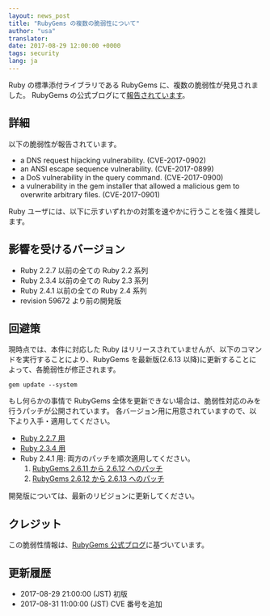 ```yaml
---
layout: news_post
title: "RubyGems の複数の脆弱性について"
author: "usa"
translator:
date: 2017-08-29 12:00:00 +0000
tags: security
lang: ja
---
```


Ruby の標準添付ライブラリである RubyGems に、複数の脆弱性が発見されました。
RubyGems の公式ブログにて[報告されています](http://blog.rubygems.org/2017/08/27/2.6.13-released.html)。

## 詳細

以下の脆弱性が報告されています。

* a DNS request hijacking vulnerability. (CVE-2017-0902)
* an ANSI escape sequence vulnerability. (CVE-2017-0899)
* a DoS vulnerability in the query command. (CVE-2017-0900)
* a vulnerability in the gem installer that allowed a malicious gem to overwrite arbitrary files. (CVE-2017-0901)

Ruby ユーザには、以下に示すいずれかの対策を速やかに行うことを強く推奨します。

## 影響を受けるバージョン

* Ruby 2.2.7 以前の全ての Ruby 2.2 系列
* Ruby 2.3.4 以前の全ての Ruby 2.3 系列
* Ruby 2.4.1 以前の全ての Ruby 2.4 系列
* revision 59672 より前の開発版

## 回避策

現時点では、本件に対応した Ruby はリリースされていませんが、以下のコマンドを実行することにより、RubyGems を最新版(2.6.13 以降)に更新することによって、各脆弱性が修正されます。

```
gem update --system
```

もし何らかの事情で RubyGems 全体を更新できない場合は、脆弱性対応のみを行うパッチが公開されています。
各バージョン用に用意されていますので、以下より入手・適用してください。

* [Ruby 2.2.7 用](https://bugs.ruby-lang.org/attachments/download/6690/rubygems-2613-ruby22.patch)
* [Ruby 2.3.4 用](https://bugs.ruby-lang.org/attachments/download/6691/rubygems-2613-ruby23.patch)
* Ruby 2.4.1 用: 両方のパッチを順次適用してください。
  1. [RubyGems 2.6.11 から 2.6.12 へのパッチ](https://bugs.ruby-lang.org/attachments/download/6692/rubygems-2612-ruby24.patch)
  2. [RubyGems 2.6.12 から 2.6.13 へのパッチ](https://bugs.ruby-lang.org/attachments/download/6693/rubygems-2613-ruby24.patch)

開発版については、最新のリビジョンに更新してください。

## クレジット

この脆弱性情報は、[RubyGems 公式ブログ](http://blog.rubygems.org/2017/08/27/2.6.13-released.html)に基づいています。

## 更新履歴

* 2017-08-29 21:00:00 (JST) 初版
* 2017-08-31 11:00:00 (JST) CVE 番号を追加
